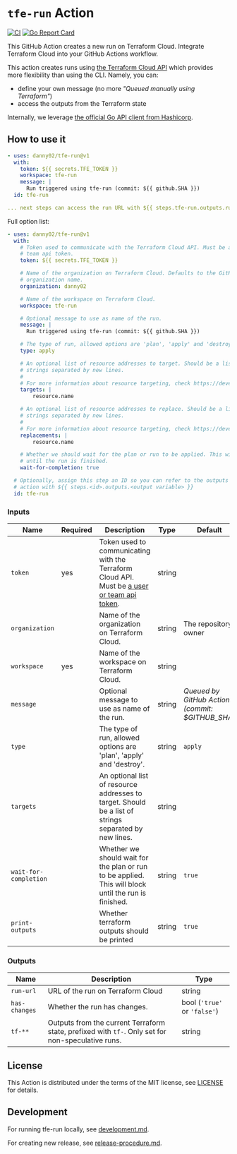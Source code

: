 # `tfe-run` Action

[![CI](https://github.com/danny02/tfe-run/workflows/CI/badge.svg)](https://github.com/danny02/tfe-run/actions?query=workflow%3ACI)
[![Go Report Card](https://goreportcard.com/badge/github.com/danny02/tfe-run)](https://goreportcard.com/report/github.com/danny02/tfe-run)

This GitHub Action creates a new run on Terraform Cloud. Integrate Terraform Cloud into your GitHub Actions workflow.

This action creates runs using [the Terraform Cloud API][tfe-api] which provides more flexibility than using the CLI. Namely, you can:
- define your own message (no more _"Queued manually using Terraform"_)
- access the outputs from the Terraform state

Internally, we leverage [the official Go API client from Hashicorp][go-tfe].

[tfe-api]: https://www.terraform.io/docs/cloud/run/api.html
[go-tfe]: https://github.com/hashicorp/go-tfe/

## How to use it

```yaml
- uses: danny02/tfe-run@v1
  with:
    token: ${{ secrets.TFE_TOKEN }}
    workspace: tfe-run
    message: |
      Run triggered using tfe-run (commit: ${{ github.SHA }})
  id: tfe-run

... next steps can access the run URL with ${{ steps.tfe-run.outputs.run-url }}
```

Full option list:

```yaml
- uses: danny02/tfe-run@v1
  with:
    # Token used to communicate with the Terraform Cloud API. Must be a user or
    # team api token.
    token: ${{ secrets.TFE_TOKEN }}

    # Name of the organization on Terraform Cloud. Defaults to the GitHub
    # organization name.
    organization: danny02

    # Name of the workspace on Terraform Cloud.
    workspace: tfe-run

    # Optional message to use as name of the run.
    message: |
      Run triggered using tfe-run (commit: ${{ github.SHA }})

    # The type of run, allowed options are 'plan', 'apply' and 'destroy'.
    type: apply

    # An optional list of resource addresses to target. Should be a list of
    # strings separated by new lines.
    #
    # For more information about resource targeting, check https://developer.hashicorp.com/terraform/cli/commands/plan#resource-targeting
    targets: |
        resource.name

    # An optional list of resource addresses to replace. Should be a list of
    # strings separated by new lines.
    #
    # For more information about resource targeting, check https://developer.hashicorp.com/terraform/cli/commands/plan#replace-address
    replacements: |
        resource.name

    # Whether we should wait for the plan or run to be applied. This will block
    # until the run is finished.
    wait-for-completion: true

  # Optionally, assign this step an ID so you can refer to the outputs from the
  # action with ${{ steps.<id>.outputs.<output variable> }}
  id: tfe-run
```

### Inputs

Name           | Required | Description                                                                                                     | Type   | Default
---------------|----------|-----------------------------------------------------------------------------------------------------------------|--------|--------
`token`        | yes      | Token used to communicating with the Terraform Cloud API. Must be [a user or team api token][tfe-tokens].       | string | 
`organization` |          | Name of the organization on Terraform Cloud.                                                                    | string | The repository owner
`workspace`    | yes      | Name of the workspace on Terraform Cloud.                                                                       | string |
`message`      |          | Optional message to use as name of the run.                                                                     | string | _Queued by GitHub Actions (commit: $GITHUB_SHA)_
`type`         |          | The type of run, allowed options are 'plan', 'apply' and 'destroy'.                                             | string | `apply`
`targets`      |          | An optional list of resource addresses to target. Should be a list of strings separated by new lines.           | string |
`wait-for-completion` |   | Whether we should wait for the plan or run to be applied. This will block until the run is finished.            | string | `true`
`print-outputs`| | Whether terraform outputs should be printed  | string | `true`

[tfe-tokens]: https://www.terraform.io/docs/cloud/users-teams-organizations/api-tokens.html
[tfe-speculative-run]: https://www.terraform.io/docs/cloud/run/index.html#speculative-plans

### Outputs

Name          | Description                                                                                       | Type
--------------|---------------------------------------------------------------------------------------------------|-----
`run-url`     | URL of the run on Terraform Cloud                                                                 | string
`has-changes` | Whether the run has changes.                                                                      | bool (`'true'` or `'false'`)
`tf-**`       | Outputs from the current Terraform state, prefixed with `tf-`. Only set for non-speculative runs. | string

## License

This Action is distributed under the terms of the MIT license, see [LICENSE](./LICENSE) for details.

## Development

For running tfe-run locally, see [development.md](./doc/development.md).

For creating new release, see [release-procedure.md](./doc/release-procedure.md).
